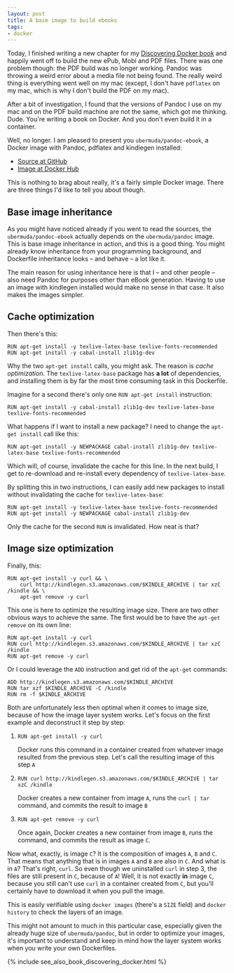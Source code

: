 ```yaml
---
layout: post
title: A base image to build ebooks
tags:
- docker
---
```


Today, I finished writing a new chapter for my [Discovering Docker book](https://geoffrey.io/books/discovering-docker.html) and happily went off to build the new ePub, Mobi and PDF files. There was one problem though: the PDF build was no longer working. Pandoc was throwing a weird error about a media file not being found. The really weird thing is everything went well on my mac (except, I don't have `pdflatex` on my mac, which is why I don't build the PDF on my mac).

After a bit of investigation, I found that the versions of Pandoc I use on my mac and on the PDF build machine are not the same, which got me thinking. Dude. You're writing a book on Docker. And you don't even build it in a container.

Well, no longer. I am pleased to present you `ubermuda/pandoc-ebook`, a Docker image with Pandoc, pdflatex and kindlegen installed:

* [Source at GitHub](https://github.com/ubermuda/docker-pandoc-ebook)
* [Image at Docker Hub](https://registry.hub.docker.com/u/ubermuda/pandoc-ebook/)

This is nothing to brag about really, it's a fairly simple Docker image. There are three things I'd like to tell you about though.

## Base image inheritance

As you might have noticed already if you went to read the sources, the `ubermuda/pandoc-ebook` actually depends on the `ubermuda/pandoc` image. This is base image inheritance in action, and this is a good thing. You might already know inheritance from your programming background, and Dockerfile inheritance looks – and behave – a lot like it.

The main reason for using inheritance here is that I – and other people – also need Pandoc for purposes other than eBook generation. Having to use an image with kindlegen installed would make no sense in that case. It also makes the images simpler.

## Cache optimization

Then there's this:

    RUN apt-get install -y texlive-latex-base texlive-fonts-recommended
    RUN apt-get install -y cabal-install zlib1g-dev

Why the two `apt-get install` calls, you might ask. The reason is *cache optimization*. The `texlive-latex-base` package has **a lot** of dependencies, and installing them is by far the most time consuming task in this Dockerfile.

Imagine for a second there's only one `RUN apt-get install` instruction:

    RUN apt-get install -y cabal-install zlib1g-dev texlive-latex-base texlive-fonts-recommended

What happens if I want to install a new package? I need to change the `apt-get install` call like this:

    RUN apt-get install -y NEWPACKAGE cabal-install zlib1g-dev texlive-latex-base texlive-fonts-recommended

Which will, of course, invalidate the cache for this line. In the next build, I get to re-download and re-install every dependency of `texlive-latex-base`.

By splitting this in two instructions, I can easily add new packages to install without invalidating the cache for `texlive-latex-base`:

    RUN apt-get install -y texlive-latex-base texlive-fonts-recommended
    RUN apt-get install -y NEWPACKAGE cabal-install zlib1g-dev

Only the cache for the second `RUN` is invalidated. How neat is that?

## Image size optimization

Finally, this:

    RUN apt-get install -y curl && \
        curl http://kindlegen.s3.amazonaws.com/$KINDLE_ARCHIVE | tar xzC /kindle && \
        apt-get remove -y curl

This one is here to optimize the resulting image size. There are two other obvious ways to achieve the same. The first would be to have the `apt-get remove` on its own line:

    RUN apt-get install -y curl
    RUN curl http://kindlegen.s3.amazonaws.com/$KINDLE_ARCHIVE | tar xzC /kindle
    RUN apt-get remove -y curl

Or I could leverage the `ADD` instruction and get rid of the `apt-get` commands:

    ADD http://kindlegen.s3.amazonaws.com/$KINDLE_ARCHIVE
    RUN tar xzf $KINDLE_ARCHIVE -C /kindle
    RUN rm -f $KINDLE_ARCHIVE

Both are unfortunately less then optimal when it comes to image size, because of how the image layer system works. Let's focus on the first example and deconstruct it step by step:

1. `RUN apt-get install -y curl`
    
    Docker runs this command in a container created from whatever image resulted from the previous step. Let's call the 
    resulting image of this step `A`

2. `RUN curl http://kindlegen.s3.amazonaws.com/$KINDLE_ARCHIVE | tar xzC /kindle`
    
    Docker creates a new container from image `A`, runs the `curl | tar` command, and commits the result to image `B`

3. `RUN apt-get remove -y curl`

    Once again, Docker creates a new container from image `B`, runs the command, and commits the result as image `C`.

Now what, exactly, is image `C`? It is the composition of images `A`, `B` and `C`. That means that anything that is in images `A` and `B` are also in `C`. And what is in `A`? That's right, `curl`. So even though we uninstalled `curl` in step 3, the files are still present in `C`, because of `A`! Well, it is not exactly **in** image `C`, because you still can't use `curl` in a container created from `C`, but you'll certainly have to download it when you pull the image.

This is easily verifiable using `docker images` (there's a `SIZE` field) and `docker history` to check the layers of an image.

This might not amount to much in this particular case, especially given the already huge size of `ubermuda/pandoc`, but in order to optimize your images, it's important to understand and keep in mind how the layer system works when you write your own Dockerfiles.

{% include see_also_book_discovering_docker.html %}